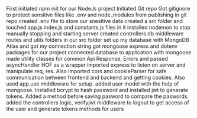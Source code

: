 First initiated npm init for our NodeJs project
Initiated Git repo
Got gitignore to protect sensitive files like .env and node_modules from publishing in git repo
created .env file to store our snesitive data
created a src folder and touched app.js index.js and constants.js files in it
installed nodemon to stop manually stopping and starting server
created controllers db middleware routes and utils folders in our src folder
set up my database with MongoDB Atlas and got my connection string
got mongoose express and dotenv packages for our project
connected database to application with mongoose 
made utility classes for common Api Response, Errors and passed asyncHandler HOF as a wrapper
imported express to listen on server and manipulate req, res. Also imported cors and cookieParser for safe communication between frontend and backend and getting cookies. Also used app.use middleware for setup.
added user model with the help of mongoose. Installed bcrypt to hash password and installed jwt to generate tokens. Added a method before saving pasword to compare the paswords.
added the controllers logic, verifyjwt middleware to logout to get access of the user and generate tokens methods for users